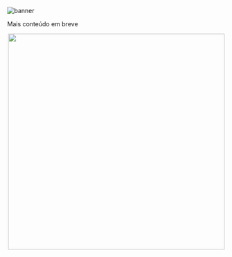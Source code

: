 ![banner](https://i.ibb.co/rfdGwGc/Bem-Vindo-5.gif)

Mais 
conteúdo 
em breve

<p align="center"><img src="https://github-readme-stats.vercel.app/api?username=MatheusB2002&show_icons=true&theme=github_dark " width=500> 

